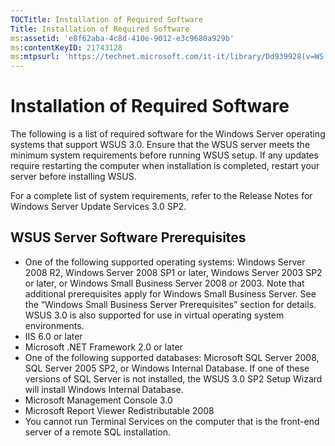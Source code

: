 ```yaml
---
TOCTitle: Installation of Required Software
Title: Installation of Required Software
ms:assetid: 'e8f62aba-4c8d-410e-9012-e3c9680a929b'
ms:contentKeyID: 21743128
ms:mtpsurl: 'https://technet.microsoft.com/it-it/library/Dd939928(v=WS.10)'
---
```


Installation of Required Software
=================================

The following is a list of required software for the Windows Server operating systems that support WSUS 3.0. Ensure that the WSUS server meets the minimum system requirements before running WSUS setup. If any updates require restarting the computer when installation is completed, restart your server before installing WSUS.

For a complete list of system requirements, refer to the Release Notes for Windows Server Update Services 3.0 SP2.

WSUS Server Software Prerequisites
----------------------------------

-   One of the following supported operating systems: Windows Server 2008 R2, Windows Server 2008 SP1 or later, Windows Server 2003 SP2 or later, or Windows Small Business Server 2008 or 2003. Note that additional prerequisites apply for Windows Small Business Server. See the “Windows Small Business Server Prerequisites” section for details.
    WSUS 3.0 is also supported for use in virtual operating system environments.
-   IIS 6.0 or later
-   Microsoft .NET Framework 2.0 or later
-   One of the following supported databases: Microsoft SQL Server 2008, SQL Server 2005 SP2, or Windows Internal Database. If one of these versions of SQL Server is not installed, the WSUS 3.0 SP2 Setup Wizard will install Windows Internal Database.
-   Microsoft Management Console 3.0
-   Microsoft Report Viewer Redistributable 2008
-   You cannot run Terminal Services on the computer that is the front-end server of a remote SQL installation.
